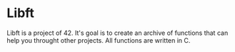 # Libft

Libft is a project of 42.
It's goal is to create an archive of functions that can help you throught other projects.
All functions are written in C.
